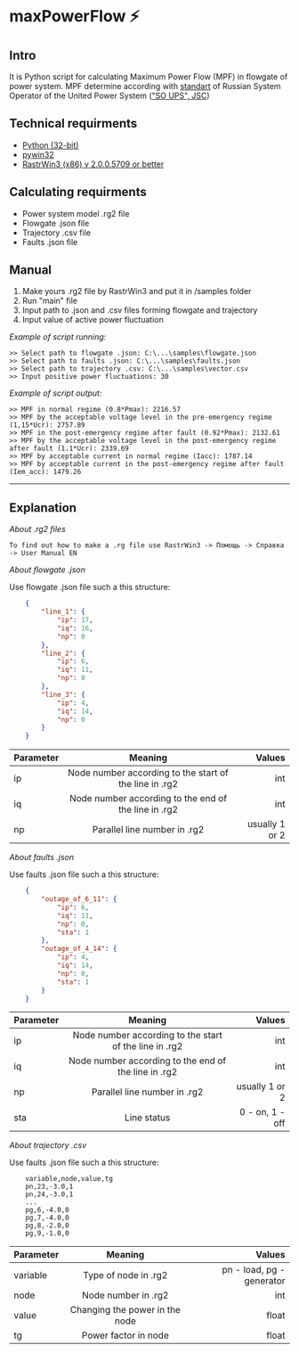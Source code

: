 # maxPowerFlow ⚡
## Intro
It is Python script for calculating Maximum Power Flow (MPF) in flowgate of power system. MPF determine according with [standart](https://www.so-ups.ru/fileadmin/files/laws/standards/st_max_power_rules_004-2020.pdf) of Russian System Operator of the United Power System (["SO UPS", JSC](https://www.so-ups.ru))

## Technical requirments 
* [Python (32-bit)](https://www.python.org/downloads/windows/)
* [pywin32](https://pypi.org/project/pywin32/)
* [RastrWin3 (x86) v 2.0.0.5709 or better](https://www.rastrwin.ru/rastr/)

## Calculating requirments
* Power system model .rg2 file
* Flowgate .json file
* Trajectory .csv file
* Faults .json file

## Manual
1. Make yours .rg2 file by RastrWin3 and put it in /samples folder
2. Run "main" file
3. Input path to .json and .csv files forming flowgate and trajectory
4. Input value of active power fluctuation

_Example of script running:_
```commandline
>> Select path to flowgate .json: C:\...\samples\flowgate.json
>> Select path to faults .json: C:\...\samples\faults.json
>> Select path to trajectory .csv: C:\...\samples\vector.csv
>> Input positive power fluctuations: 30
```
_Example of script output:_
```commandline
>> MPF in normal regime (0.8*Pmax): 2216.57
>> MPF by the acceptable voltage level in the pre-emergency regime (1,15*Ucr): 2757.89
>> MPF in the post-emergency regime after fault (0.92*Pmax): 2132.61
>> MPF by the acceptable voltage level in the post-emergency regime after fault (1.1*Ucr): 2339.69
>> MPF by acceptable current in normal regime (Iacc): 1787.14
>> MPF by acceptable current in the post-emergency regime after fault (Iem_acc): 1479.26

```
___
## Explanation
_About .rg2 files_
```
To find out how to make a .rg file use RastrWin3 -> Помощь -> Справка -> User Manual EN
```

_About flowgate .json_

Use flowgate .json file such a this structure:
```json
    {
	    "line_1": {
		    "ip": 17, 
		    "iq": 16, 
		    "np": 0
	    }, 
	    "line_2": {
		    "ip": 6, 
		    "iq": 11, 
		    "np": 0
	    }, 
	    "line_3": {
		    "ip": 4, 
		    "iq": 14, 
		    "np": 0
	    }
    }
```
| Parameter | Meaning | Values
:-------- |:-----:| -------:
ip  | Node number according to the start of the line in .rg2 | int
iq  | Node number according to the end of the line in .rg2 | int
np  | Parallel line number in .rg2 | usually 1 or 2

_About faults .json_

Use faults .json file such a this structure:
```json
    {
	    "outage_of_6_11": {
		    "ip": 6, 
		    "iq": 11, 
		    "np": 0,
		    "sta": 1
	    }, 
	    "outage_of_4_14": {
		    "ip": 4, 
		    "iq": 14,
		    "np": 0,
		    "sta": 1
	    }
    }
```
| Parameter | Meaning | Values
:-------- |:-----:| -------:
ip  | Node number according to the start of the line in .rg2 | int
iq  | Node number according to the end of the line in .rg2 | int
np  | Parallel line number in .rg2 | usually 1 or 2
sta | Line status     | 0 - on, 1 - off

_About trajectory .csv_

Use faults .json file such a this structure:
```editorconfig
    variable,node,value,tg
    pn,23,-3.0,1
    pn,24,-3.0,1
    ...
    pg,6,-4.0,0
    pg,7,-4.0,0
    pg,8,-2.0,0
    pg,9,-1.0,0
```
| Parameter | Meaning | Values
:-------- |:-----:| -------:
variable  | Type of node in .rg2 | pn - load, pg - generator
node  | Node number in .rg2 | int
value  | Changing the power in the node | float
tg | Power factor in node | float
